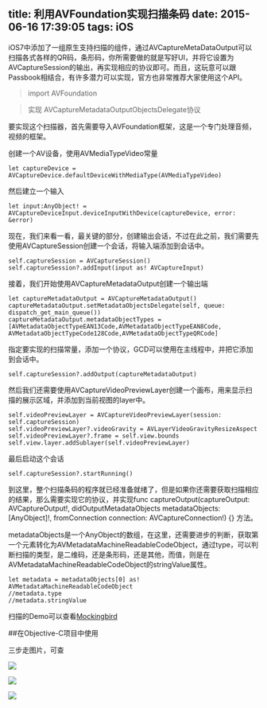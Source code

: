 title: 利用AVFoundation实现扫描条码
date: 2015-06-16 17:39:05
tags: iOS
---

iOS7中添加了一组原生支持扫描的组件，通过AVCaptureMetaDataOutput可以扫描各式各样的QR码，条形码，你所需要做的就是写好UI，并将它设置为AVCaptureSession的输出，再实现相应的协议即可。而且，这玩意可以跟Passbook相结合，有许多潜力可以实现，官方也非常推荐大家使用这个API。

> import AVFoundation

> 实现 AVCaptureMetadataOutputObjectsDelegate协议


要实现这个扫描器，首先需要导入AVFoundation框架，这是一个专门处理音频，视频的框架。

创建一个AV设备，使用AVMediaTypeVideo常量

	let captureDevice = AVCaptureDevice.defaultDeviceWithMediaType(AVMediaTypeVideo)
	
然后建立一个输入

	let input:AnyObject! = AVCaptureDeviceInput.deviceInputWithDevice(captureDevice, error: &error)
	

现在，我们来看一看，最关键的部分，创建输出会话，不过在此之前，我们需要先使用AVCaptureSession创建一个会话，将输入端添加到会话中。

	self.captureSession = AVCaptureSession()
	self.captureSession?.addInput(input as! AVCaptureInput)

接着，我们开始使用AVCaptureMetadataOutput创建一个输出端

	let captureMetadataOutput = AVCaptureMetadataOutput()
	captureMetadataOutput.setMetadataObjectsDelegate(self, queue: dispatch_get_main_queue())
    captureMetadataOutput.metadataObjectTypes = [AVMetadataObjectTypeEAN13Code,AVMetadataObjectTypeEAN8Code, AVMetadataObjectTypeCode128Code,AVMetadataObjectTypeQRCode]
    
指定要实现的扫描常量，添加一个协议，GCD可以使用在主线程中，并把它添加到会话中。

	self.captureSession?.addOutput(captureMetadataOutput)
	
然后我们还需要使用AVCaptureVideoPreviewLayer创建一个画布，用来显示扫描的展示区域，并添加到当前视图的layer中。

	self.videoPreviewLayer = AVCaptureVideoPreviewLayer(session: self.captureSession)
    self.videoPreviewLayer?.videoGravity = AVLayerVideoGravityResizeAspect
    self.videoPreviewLayer?.frame = self.view.bounds
    self.view.layer.addSublayer(self.videoPreviewLayer)

最后启动这个会话

	self.captureSession?.startRunning()
	
到这里，整个扫描条码的程序就已经准备就绪了，但是如果你还需要获取扫描相应的结果，那么需要实现它的协议，并实现func captureOutput(captureOutput: AVCaptureOutput!, didOutputMetadataObjects metadataObjects: [AnyObject]!, fromConnection connection: AVCaptureConnection!) {} 方法。

metadataObjects是一个AnyObject的数组，在这里，还需要进步的判断，获取第一个元素转化为AVMetadataMachineReadableCodeObject，通过type，可以判断扫描的类型，是二维码，还是条形码，还是其他，而值，则是在AVMetadataMachineReadableCodeObject的stringValue属性。

	let metadata = metadataObjects[0] as! AVMetadataMachineReadableCodeObject
	//metadata.type
	//metadata.stringValue
	
扫描的Demo可以查看[Mockingbird](https://github.com/lcepy/Mockingbird)
	
##在Objective-C项目中使用

三步走图片，可查

![](http://7qncz5.com1.z0.glb.clouddn.com/iOS/bridging-header-file.png)

![](http://7qncz5.com1.z0.glb.clouddn.com/iOS/defines-module-yes.png)

![](http://7qncz5.com1.z0.glb.clouddn.com/iOS/import-swift-file.png)


